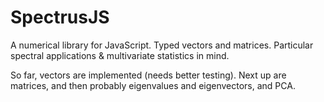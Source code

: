 SpectrusJS
==========

A numerical library for JavaScript.  Typed vectors and matrices.  Particular spectral applications & multivariate statistics in mind.

So far, vectors are implemented (needs better testing).  Next up are matrices, and then probably eigenvalues and eigenvectors, and PCA.
